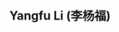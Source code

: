 <h2>Yangfu Li (李杨福)</h2>
<!DOCTYPE html>
<html>
<head>
	<title>图片和文字解释</title>
	<style>
		.container {
			display: flex;
			flex-wrap: wrap;
		}

		.image {
			flex: 1;
			max-width: 20%;
			padding: 10px;
		}

		.text {
			flex: 1;
			max-width: 80%;
			padding: 10px;
		}
	</style>
</head>
<body style = "font-family:Lucida bright;" >
  
  </body>
	<div class="container">
		<div class="image">
			<img src="photo.jpg/160x200" alt="placeholder image">
		</div>
		<div class="text">
         <p>Postgraduate Student</p>
         <p>School of Information Science and Engineering</p>
         <p>Huaqiao University</p>
         <p>Postcode: 350108</p>
         <p>Email: 21013082029@stu.hqu.edu.cn / 2667392087@qq.com</p>
		</div>
	</div>
  
<body style = "Lucida bright;" >
<h3>About me</h3>
<p>I am currently pursuing the M.S. degreer at Huaqiao University (Supervisor: Xiaodan Lin). I've received the bachelor degree from FuZhou University, in 2020.</p>

<p>My research interests mainly include deep generative models, image processing, speech processing, multi-model learning, and representation learning.</p>
<h3>Preprints</h2>
<i>DS-TDNN: Dual-stream Time-Delay Neural Network with Dynamic Global Filter for Speaker Verification</i><br/>
<b>Yangfu Li</b>, Xiaodan Lin*<br/>
Submitted to IEEE/ACM Transactions on Audio, Speech, and Language Processing (TASLP)<br/>
<br/>
<i>PSVRF: A Learning-based Framework to Restore Pitch-shifted Voice for Speaker Identification</i><br/>
<b>Yangfu Li</b>, Xiaodan Lin*<br/>
Submitted to INTERSPEECH, 2023<br/>
 
<h3>Publications</h3>
<i>DeflickerCycleGAN: Learning to Detect and Remove Flickers in a Single Image</i><br/>
Xiaodan Lin, <b>Yangfu Li</b>, Jianqin Zhu, Huanqiang Zeng*<br/>
IEEE Transactions on Image Processing (TIP)<br/>
<br/>
<i>A Conv-Attention Network for Detecting the Presence of ENF Signal in Short-Duration Audio</i><br/>
<b>Yangfu Li</b>, Xiaodan Lin*, Yinqiang Qiu, Huanqiang Zeng<br/>
IEEE International Workshop on Multimedia Signal Processing (MMSP), 2022<br/>  
</html>
